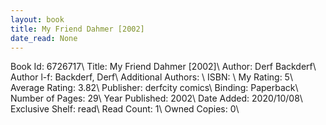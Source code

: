```yaml
---
layout: book
title: My Friend Dahmer [2002]
date_read: None
---
```


Book Id: 6726717\ 
Title: My Friend Dahmer [2002]\ 
Author: Derf Backderf\ 
Author l-f: Backderf, Derf\ 
Additional Authors: \ 
ISBN: \ 
My Rating: 5\ 
Average Rating: 3.82\ 
Publisher: derfcity comics\ 
Binding: Paperback\ 
Number of Pages: 29\ 
Year Published: 2002\ 
Date Added: 2020/10/08\ 
Exclusive Shelf: read\ 
Read Count: 1\ 
Owned Copies: 0\ 

